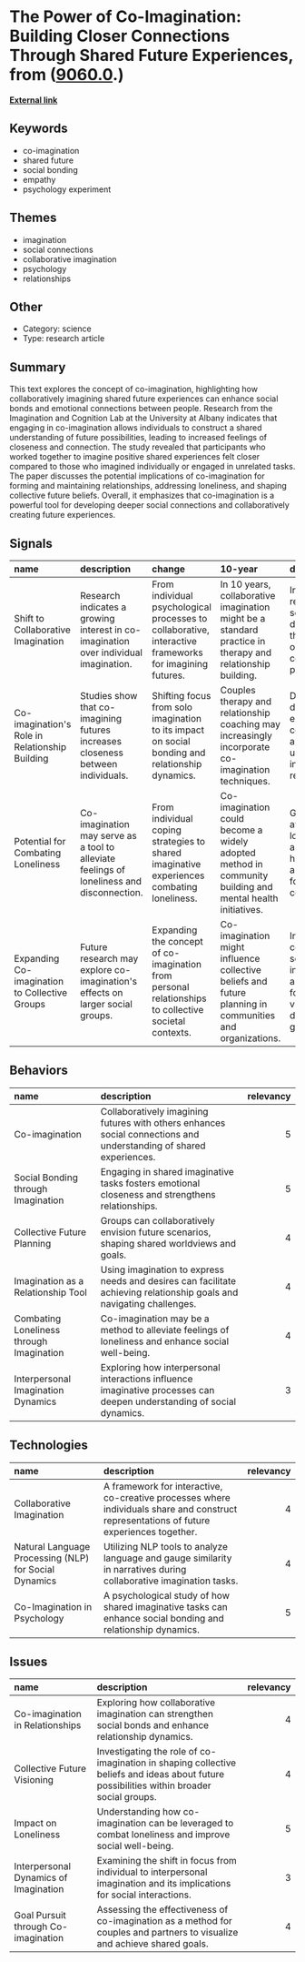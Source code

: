 # __The Power of Co-Imagination: Building Closer Connections Through Shared Future Experiences__, from ([9060.0](https://kghosh.substack.com/p/9060.0).)

__[External link](https://theconversation.com/collaboratively-imagining-the-future-can-bring-people-closer-together-in-the-present-233859)__



## Keywords

* co-imagination
* shared future
* social bonding
* empathy
* psychology experiment

## Themes

* imagination
* social connections
* collaborative imagination
* psychology
* relationships

## Other

* Category: science
* Type: research article

## Summary

This text explores the concept of co-imagination, highlighting how collaboratively imagining shared future experiences can enhance social bonds and emotional connections between people. Research from the Imagination and Cognition Lab at the University at Albany indicates that engaging in co-imagination allows individuals to construct a shared understanding of future possibilities, leading to increased feelings of closeness and connection. The study revealed that participants who worked together to imagine positive shared experiences felt closer compared to those who imagined individually or engaged in unrelated tasks. The paper discusses the potential implications of co-imagination for forming and maintaining relationships, addressing loneliness, and shaping collective future beliefs. Overall, it emphasizes that co-imagination is a powerful tool for developing deeper social connections and collaboratively creating future experiences.

## Signals

| name                                           | description                                                                               | change                                                                                                  | 10-year                                                                                                   | driving-force                                                                                    |   relevancy |
|:-----------------------------------------------|:------------------------------------------------------------------------------------------|:--------------------------------------------------------------------------------------------------------|:----------------------------------------------------------------------------------------------------------|:-------------------------------------------------------------------------------------------------|------------:|
| Shift to Collaborative Imagination             | Research indicates a growing interest in co-imagination over individual imagination.      | From individual psychological processes to collaborative, interactive frameworks for imagining futures. | In 10 years, collaborative imagination might be a standard practice in therapy and relationship building. | Increasing recognition of social dynamics and their influence on individual cognitive processes. |           4 |
| Co-imagination's Role in Relationship Building | Studies show that co-imagining futures increases closeness between individuals.           | Shifting focus from solo imagination to its impact on social bonding and relationship dynamics.         | Couples therapy and relationship coaching may increasingly incorporate co-imagination techniques.         | Desire for deeper emotional connections and understanding in personal relationships.             |           5 |
| Potential for Combating Loneliness             | Co-imagination may serve as a tool to alleviate feelings of loneliness and disconnection. | From individual coping strategies to shared imaginative experiences combating loneliness.               | Co-imagination could become a widely adopted method in community building and mental health initiatives.  | Growing awareness of loneliness as a public health issue and the need for social connection.     |           5 |
| Expanding Co-imagination to Collective Groups  | Future research may explore co-imagination's effects on larger social groups.             | Expanding the concept of co-imagination from personal relationships to collective societal contexts.    | Co-imagination might influence collective beliefs and future planning in communities and organizations.   | Increasing complexity of social interactions and the need for shared visions in diverse groups.  |           4 |

## Behaviors

| name                                     | description                                                                                                           |   relevancy |
|:-----------------------------------------|:----------------------------------------------------------------------------------------------------------------------|------------:|
| Co-imagination                           | Collaboratively imagining futures with others enhances social connections and understanding of shared experiences.    |           5 |
| Social Bonding through Imagination       | Engaging in shared imaginative tasks fosters emotional closeness and strengthens relationships.                       |           5 |
| Collective Future Planning               | Groups can collaboratively envision future scenarios, shaping shared worldviews and goals.                            |           4 |
| Imagination as a Relationship Tool       | Using imagination to express needs and desires can facilitate achieving relationship goals and navigating challenges. |           4 |
| Combating Loneliness through Imagination | Co-imagination may be a method to alleviate feelings of loneliness and enhance social well-being.                     |           4 |
| Interpersonal Imagination Dynamics       | Exploring how interpersonal interactions influence imaginative processes can deepen understanding of social dynamics. |           3 |

## Technologies

| name                                                  | description                                                                                                                              |   relevancy |
|:------------------------------------------------------|:-----------------------------------------------------------------------------------------------------------------------------------------|------------:|
| Collaborative Imagination                             | A framework for interactive, co-creative processes where individuals share and construct representations of future experiences together. |           4 |
| Natural Language Processing (NLP) for Social Dynamics | Utilizing NLP tools to analyze language and gauge similarity in narratives during collaborative imagination tasks.                       |           4 |
| Co-Imagination in Psychology                          | A psychological study of how shared imaginative tasks can enhance social bonding and relationship dynamics.                              |           5 |

## Issues

| name                                  | description                                                                                                                               |   relevancy |
|:--------------------------------------|:------------------------------------------------------------------------------------------------------------------------------------------|------------:|
| Co-imagination in Relationships       | Exploring how collaborative imagination can strengthen social bonds and enhance relationship dynamics.                                    |           4 |
| Collective Future Visioning           | Investigating the role of co-imagination in shaping collective beliefs and ideas about future possibilities within broader social groups. |           4 |
| Impact on Loneliness                  | Understanding how co-imagination can be leveraged to combat loneliness and improve social well-being.                                     |           5 |
| Interpersonal Dynamics of Imagination | Examining the shift in focus from individual to interpersonal imagination and its implications for social interactions.                   |           3 |
| Goal Pursuit through Co-imagination   | Assessing the effectiveness of co-imagination as a method for couples and partners to visualize and achieve shared goals.                 |           4 |
